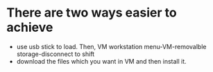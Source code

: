 #  There are two ways easier to achieve

* use usb stick to load. Then, VM workstation menu-VM-removalble storage-disconnect to shift
* download the files which you want in VM and then install it.
